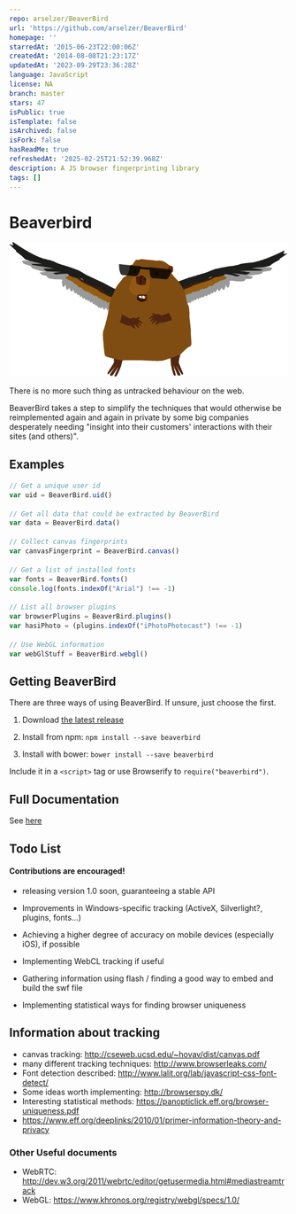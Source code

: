 ```yaml
---
repo: arselzer/BeaverBird
url: 'https://github.com/arselzer/BeaverBird'
homepage: ''
starredAt: '2015-06-23T22:00:06Z'
createdAt: '2014-08-08T21:23:17Z'
updatedAt: '2023-09-29T23:36:28Z'
language: JavaScript
license: NA
branch: master
stars: 47
isPublic: true
isTemplate: false
isArchived: false
isFork: false
hasReadMe: true
refreshedAt: '2025-02-25T21:52:39.968Z'
description: A JS browser fingerprinting library
tags: []
---
```


Beaverbird
========

![Always there, tracking you](https://raw.githubusercontent.com/AlexanderSelzer/beaverbird/master/beaverbird.png)

There is no more such thing as untracked behaviour on the web.

BeaverBird takes a step to simplify the techniques that would otherwise be reimplemented again and again
in private by some big companies desperately needing "insight into their customers' interactions with their sites (and others)".

## Examples

```JavaScript
// Get a unique user id
var uid = BeaverBird.uid()

// Get all data that could be extracted by BeaverBird
var data = BeaverBird.data()

// Collect canvas fingerprints
var canvasFingerprint = BeaverBird.canvas()

// Get a list of installed fonts
var fonts = BeaverBird.fonts()
console.log(fonts.indexOf("Arial") !== -1)

// List all browser plugins
var browserPlugins = BeaverBird.plugins()
var hasiPhoto = (plugins.indexOf("iPhotoPhotocast") !== -1)

// Use WebGL information
var webGlStuff = BeaverBird.webgl()

```

## Getting BeaverBird

There are three ways of using BeaverBird. If unsure, just choose the first.

1. Download [the latest release](https://github.com/AlexanderSelzer/BeaverBird/releases)

2. Install from npm: `npm install --save beaverbird`

3. Install with bower: `bower install --save beaverbird`


Include it in a `<script>` tag or use Browserify to `require("beaverbird")`.

## Full Documentation

See [here](https://github.com/AlexanderSelzer/BeaverBird/blob/master/docs/BeaverBird.md)

## Todo List
#### Contributions are encouraged!

* releasing version 1.0 soon, guaranteeing a stable API
* Improvements in Windows-specific tracking (ActiveX, Silverlight?, plugins, fonts...)
* Achieving a higher degree of accuracy on mobile devices (especially iOS), if possible

* Implementing WebCL tracking if useful
* Gathering information using flash / finding a good way to embed and build the swf file
* Implementing statistical ways for finding browser uniqueness

## Information about tracking

* canvas tracking: http://cseweb.ucsd.edu/~hovav/dist/canvas.pdf
* many different tracking techniques: http://www.browserleaks.com/
* Font detection described: http://www.lalit.org/lab/javascript-css-font-detect/
* Some ideas worth implementing: http://browserspy.dk/
* Interesting statistical methods: https://panopticlick.eff.org/browser-uniqueness.pdf
* https://www.eff.org/deeplinks/2010/01/primer-information-theory-and-privacy

### Other Useful documents

* WebRTC: http://dev.w3.org/2011/webrtc/editor/getusermedia.html#mediastreamtrack
* WebGL: https://www.khronos.org/registry/webgl/specs/1.0/
